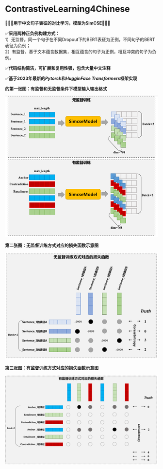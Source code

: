 # ContrastiveLearning4Chinese




🧡💛💚**用于中文句子表征的对比学习，模型为SimCSE**🧡💛💚

✅**采用两种正负例构建方式：**<br/>
1）无监督。同一个句子在不同Dropout下的BERT表征为正例，不同句子的BERT表征为负例；<br/>
2）有监督。基于文本蕴含数据集，相互蕴含的句子为正例，相互冲突的句子为负例。

✅**代码结构简洁，可扩展和复用性强，包含大量中文注释**

✅**基于2023年最新的*Pytorch*和*HugginFace Transformers*框架实现**

**的第一张图：有监督和无监督条件下模型输入输出格式**

![image](images/1.png)

**第二张图：无监督训练方式对应的损失函数示意图**

![image](images/2.png)

**第三张图：有监督训练方式对应的损失函数示意图**

![image](images/3.png)

